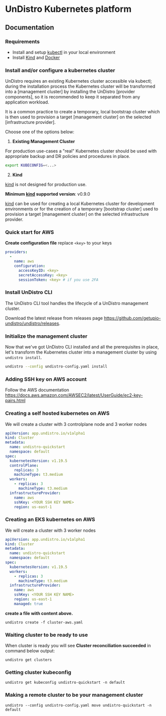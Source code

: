 # UnDistro Kubernetes platform

## Documentation

### Requirements

- Install and setup [kubectl] in your local environment
- Install [Kind] and [Docker]

### Install and/or configure a kubernetes cluster

UnDistro requires an existing Kubernetes cluster accessible via kubectl; during the installation process the
Kubernetes cluster will be transformed into a [management cluster] by installing the UnDistro [provider components], so it
is recommended to keep it separated from any application workload.

It is a common practice to create a temporary, local bootstrap cluster which is then used to provision
a target [management cluster] on the selected [infrastructure provider].

Choose one of the options below:

1. **Existing Management Cluster**

For production use-cases a "real" Kubernetes cluster should be used with appropriate backup and DR policies and procedures in place.

```bash
export KUBECONFIG=<...>
```

2. **Kind**

[kind] is not designed for production use.

**Minimum [kind] supported version**: v0.9.0

</aside>

[kind] can be used for creating a local Kubernetes cluster for development environments or for
the creation of a temporary [bootstrap cluster] used to provision a target [management cluster] on the selected infrastructure provider.

### Quick start for AWS

**Create configuration file**
replace `<key>` to your keys

```yaml
providers:
  -
    name: aws
    configuration:
      accessKeyID: <key>
      secretAccessKey: <key>
      sessionToken: <key> # if you use 2FA
```

### Install UnDistro CLI
The UnDistro CLI tool handles the lifecycle of a UnDistro management cluster.

Download the latest release from releases page https://github.com/getupio-undistro/undistro/releases.

### Initialize the management cluster

Now that we've got UnDistro CLI installed and all the prerequisites in place, let's transform the Kubernetes cluster
into a management cluster by using `undistro install`.

```bash
undistro --config undistro-config.yaml install   
```

### Adding SSH key on AWS account

Follow the AWS documentation https://docs.aws.amazon.com/AWSEC2/latest/UserGuide/ec2-key-pairs.html

### Creating a self hosted kubernetes on AWS

We will create a cluster with 3 controlplane node and 3 worker nodes

```yaml
apiVersion: app.undistro.io/v1alpha1
kind: Cluster
metadata:
  name: undistro-quickstart
  namespace: default
spec:
  kubernetesVersion: v1.19.5
  controlPlane:
    replicas: 3
    machineType: t3.medium
  workers:
    - replicas: 3
      machineType: t3.medium
  infrastructureProvider:
    name: aws
    sshKey: <YOUR SSH KEY NAME>
    region: us-east-1
```

### Creating an EKS kubernetes on AWS

We will create a cluster with 3 worker nodes

```yaml
apiVersion: app.undistro.io/v1alpha1
kind: Cluster
metadata:
  name: undistro-quickstart
  namespace: default
spec:
  kubernetesVersion: v1.19.5
  workers:
    - replicas: 3
      machineType: t3.medium
  infrastructureProvider:
    name: aws
    sshKey: <YOUR SSH KEY NAME>
    region: us-east-1
    managed: true
```
**create a file with content above.**

```
undistro create -f cluster-aws.yaml
```

### Waiting cluster to be ready to use

When cluster is ready you will see **Cluster reconciliation succeeded** in command below output:

```
undistro get clusters
```

### Getting cluster kubeconfig

```
undistro get kubeconfig undistro-quickstart -n default
```

### Making a remote cluster to be your management cluster

```
undistro --config undistro-config.yaml move undistro-quickstart -n default
```

[Docker]: https://www.docker.com/
[kind]: https://kind.sigs.k8s.io/
[kubectl]: https://kubernetes.io/docs/tasks/tools/install-kubectl/